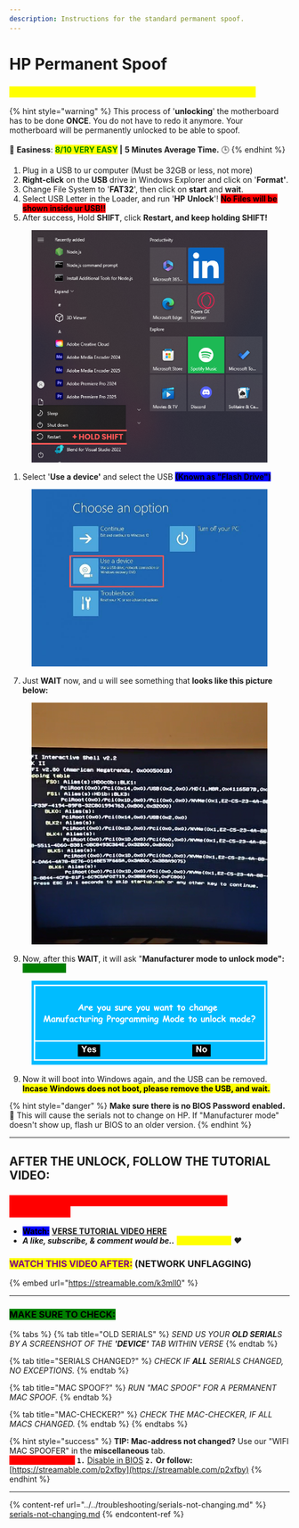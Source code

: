 ```yaml
---
description: Instructions for the standard permanent spoof.
---
```


# HP Permanent Spoof

### <mark style="color:yellow;background-color:yellow;">FOLLOW THESE STEPS FIRST BEFORE TUTORIAL VIDEO</mark>

{% hint style="warning" %}
This process of '**unlocking**' the motherboard has to be done **ONCE**. You do not have to redo it anymore. Your motherboard will be permanently unlocked to be able to spoof.\
\
🌟 **Easiness**: <mark style="color:green;">**8/10 VERY EASY**</mark>**&#x20;|** **5 Minutes Average Time.** 🕒
{% endhint %}

1. Plug in a USB to ur computer (Must be 32GB or less, not more)
2. **Right-click** on the **USB** drive in Windows Explorer and click on '**Format'**.
3. Change File System to '**FAT32**', then click on **start** and **wait**.
4. Select USB Letter in the Loader, and run '**HP** **Unlock**'! <mark style="background-color:red;">**No Files will be shown inside ur USB!!**</mark>
5. After success, Hold **SHIFT**, click **Restart, and keep holding SHIFT!**

<div align="left"><figure><img src="../../.gitbook/assets/+ HOLD SHIFT (1).png" alt=""><figcaption></figcaption></figure></div>

1. Select '**Use a device'** and select the USB <mark style="background-color:blue;">**(Known as "Flash Drive")**</mark>

<div align="left"><figure><img src="../../.gitbook/assets/Untitled design (14).png" alt="" width="563"><figcaption></figcaption></figure></div>

7. Just **WAIT** now, and u will see something that **looks like this picture below:**

<div align="left"><figure><img src="../../.gitbook/assets/startup.png" alt=""><figcaption></figcaption></figure></div>

9. Now, after this **WAIT**, it will ask "**Manufacturer mode to unlock mode":&#x20;**<mark style="color:green;background-color:green;">**CLICK YES!**</mark>

<div align="left"><figure><img src="../../.gitbook/assets/Are you sure you want to change Manufacturing Programming Mode to unlock mode.png" alt="" width="525"><figcaption></figcaption></figure></div>

9. Now it will boot into Windows again, and the USB can be removed.\
   <mark style="background-color:yellow;">**Incase Windows does not boot, please remove the USB, and wait.**</mark>

{% hint style="danger" %}
**Make sure there is no BIOS Password enabled.** 🔐 This will cause the serials not to change on HP. If "Manufacturer mode" doesn't show up, flash ur BIOS to an older version.
{% endhint %}

***

## AFTER THE UNLOCK, FOLLOW THE TUTORIAL VIDEO:

### <mark style="color:red;background-color:red;">**MAKE SURE TO REMOVE ANY 'USB' ON YOUR PC CONNECTED!**</mark>

* <mark style="background-color:blue;">**Watch:**</mark> [**VERSE TUTORIAL VIDEO HERE**](https://bit.ly/instructions-video)
* _**A like, subscribe, & comment would be..**_ _<mark style="color:yellow;">**verse-tacular!**</mark> ❤️_

### <mark style="color:purple;">**WATCH THIS VIDEO AFTER:**</mark>**&#x20;(NETWORK UNFLAGGING)**

{% embed url="https://streamable.com/k3mll0" %}

***

### <mark style="background-color:green;">MAKE SURE TO CHECK:</mark>

{% tabs %}
{% tab title="OLD SERIALS" %}
_SEND US YOUR **OLD SERIAL**S BY A SCREENSHOT OF THE **'DEVICE'** TAB WITHIN VERSE_
{% endtab %}

{% tab title="SERIALS CHANGED?" %}
_CHECK IF **ALL** SERIALS CHANGED, NO EXCEPTIONS._
{% endtab %}

{% tab title="MAC SPOOF?" %}
_RUN "MAC SPOOF" FOR A PERMANENT MAC SPOOF._
{% endtab %}

{% tab title="MAC-CHECKER?" %}
_CHECK THE MAC-CHECKER, IF ALL MACS CHANGED._
{% endtab %}
{% endtabs %}

{% hint style="success" %}
**TIP: Mac-address not changed?** Use our "WIFI MAC SPOOFER" in the **miscellaneous** tab.\
<mark style="color:red;background-color:red;">Still not changed?</mark> **`1.`** [Disable in BIOS](https://verse-solutions.gitbook.io/verse-permanent/setup-instructions/bios-configurations#turn-off-wifi-and-bluetooth-required) **`2.`** **Or follow:** [https://streamable.com/p2xfby](https://streamable.com/p2xfby)
{% endhint %}

***

{% content-ref url="../../troubleshooting/serials-not-changing.md" %}
[serials-not-changing.md](../../troubleshooting/serials-not-changing.md)
{% endcontent-ref %}

